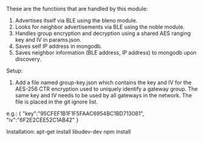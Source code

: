 These are the functions that are handled by this module:
1. Advertises itself via BLE using the bleno module.
2. Looks for neighbor advertisements via BLE using the noble module.
3. Handles group encryption and decryption using a shared AES ranging key and IV in params.json.
4. Saves self IP address in mongodb.
5. Saves neighbor information (BLE address, IP address) to mongodb upon discovery.

Setup:
1. Add a file named group-key.json which contains the key and IV for the AES-256 CTR encryption used to uniquely identify a gateway group. The same key and IV needs to be used by all gateways in the network. The file is placed in the git ignore list.

e.g.:
{
	"key":"95CFEF1B1F1F5FAAC6954BC1BD713081",
	"iv":"6F2E2CEE52C1AB42"
}

Installation:
apt-get install libudev-dev
npm install